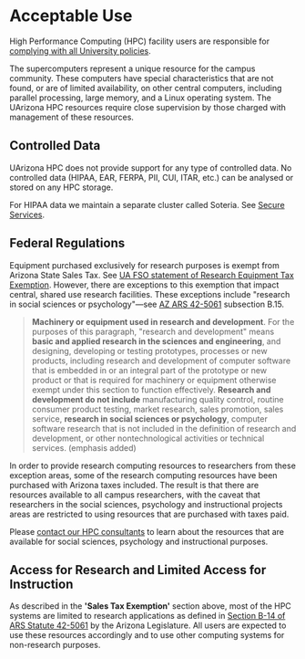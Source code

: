 # Acceptable Use

High Performance Computing (HPC) facility users are responsible for [complying with all University policies](https://policy.arizona.edu/information-technology/acceptable-use-computers-and-networks-policy).

The supercomputers represent a unique resource for the campus community. These computers have special characteristics that are not found, or are of limited availability, on other central computers, including parallel processing, large memory, and a Linux operating system. The UArizona HPC resources require close supervision by those charged with management of these resources.  

## Controlled Data
UArizona HPC does not provide support for any type of controlled data. No controlled data (HIPAA, EAR, FERPA, PII, CUI, ITAR, etc.) can be analysed or stored on any HPC storage.

For HIPAA data we maintain a separate cluster called Soteria. See [Secure Services](../../resources/secure_hpc/).

## Federal Regulations
Equipment purchased exclusively for research purposes is exempt from Arizona State Sales Tax. See [UA FSO statement of Research Equipment Tax Exemption](https://financialservices.arizona.edu/tax-services/az-sales-use/rd-exemptions). However, there are exceptions to this exemption that impact central, shared use research facilities. These exceptions include "research in social sciences or psychology"—see [AZ ARS 42-5061](https://www.azleg.gov/viewdocument/?docName=https://www.azleg.gov/ars/42/05061.htm) subsection B.15.

> **Machinery or equipment used in research and development**. For the purposes of this paragraph, "research and development" means **basic and applied research in the sciences and engineering**, and designing, developing or testing prototypes, processes or new products, including research and development of computer software that is embedded in or an integral part of the prototype or new product or that is required for machinery or equipment otherwise exempt under this section to function effectively. **Research and development do not include** manufacturing quality control, routine consumer product testing, market research, sales promotion, sales service, **research in social sciences or psychology**, computer software research that is not included in the definition of research and development, or other nontechnological activities or technical services. (emphasis added)

In order to provide research computing resources to researchers from these exception areas, some of the research computing resources have been purchased with Arizona taxes included. The result is that there are resources available to all campus researchers, with the caveat that researchers in the social sciences, psychology and instructional projects areas are restricted to using resources that are purchased with taxes paid.

Please [contact our HPC consultants](../../support_and_training/consulting_services/) to learn about the resources that are available for social sciences, psychology and instructional purposes.

## Access for Research and Limited Access for Instruction

As described in the **'Sales Tax Exemption'** section above, most of the HPC systems are limited to research applications as defined in [Section B-14 of ARS Statute 42-5061](http://www.azleg.state.az.us/ars/42/05061.htm) by the Arizona Legislature. All users are expected to use these resources accordingly and to use other computing systems for non-research purposes.
